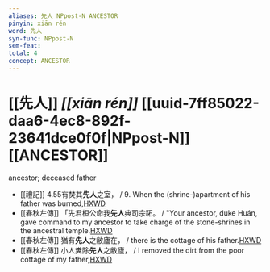 ```yaml
---
aliases: 先人 NPpost-N ANCESTOR
pinyin: xiān rén
word: 先人
syn-func: NPpost-N
sem-feat: 
total: 4
concept: ANCESTOR 
---
```

# [[先人]] *[[xiān rén]]*  [[uuid-7ff85022-daa6-4ec8-892f-23641dce0f0f|NPpost-N]] [[ANCESTOR]]
ancestor; deceased father
 - [[禮記]] 4.55有焚其**先人**之室， / 9. When the (shrine-)apartment of his father was burned,[HXWD](https://hxwd.org/textview.html?location=KR1d0052_tls_004-55a.2)
 - [[春秋左傳]] 「先君桓公命我**先人**典司宗祏。 / "Your ancestor, duke Huán, gave command to my ancestor to take charge of the stone-shrines in the ancestral temple.[HXWD](https://hxwd.org/textview.html?location=KR1e0001_tls_003-158a.17)
 - [[春秋左傳]] 猶有**先人**之敝廬在， / there is the cottage of his father.[HXWD](https://hxwd.org/textview.html?location=KR1e0001_tls_009-552a.9)
 - [[春秋左傳]] 小人糞除**先人**之敝廬， / I removed the dirt from the poor cottage of my father,[HXWD](https://hxwd.org/textview.html?location=KR1e0001_tls_010-84a.4)